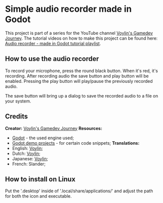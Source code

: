 # Simple audio recorder made in Godot

This project is part of a series for the YouTube channel [Voylin's Gamedev Journey](https://www.youtube.com/@voylinsgamedevjourney). The tutorial videos on how to make this project can be found here: [Audio recorder - made in Godot tutorial playlist](https://www.youtube.com/playlist?list=PL8opQePBSY5ny0BfqIp_WqYoOLhmhKvLM).

## How to use the audio recorder

To record your microphone, press the round black button. When it's red, it's recording. After recording audio the save button and play button will be enabled. Pressing the play button will play/pause the previously recorded audio.

The save button will bring up a dialog to save the recorded audio to a file on your system.

## Credits

**Creator:** [Voylin's Gamedev Journey](https://www.youtube.com/@voylinsgamedevjourney)
**Resources:**
  - [Godot](https://godotengine.org/) - the used engine used;
  - [Godot demo projects](https://github.com/godotengine/godot-demo-projects/) - for certain code snippets;
**Translations:**
  - English: [Voylin](https://www.youtube.com/@voylinsgamedevjourney);
  - Dutch: [Voylin](https://www.youtube.com/@voylinsgamedevjourney);
  - Japanese: [Voylin](https://www.youtube.com/@voylinsgamedevjourney);
  - French: Slander;

## How to install on Linux

Put the '.desktop' inside of '.local/share/applications/' and adjust the path for both the icon and executable.

